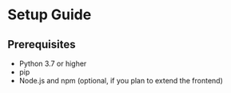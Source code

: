 # Setup Guide

## Prerequisites

- Python 3.7 or higher
- pip
- Node.js and npm (optional, if you plan to extend the frontend)



